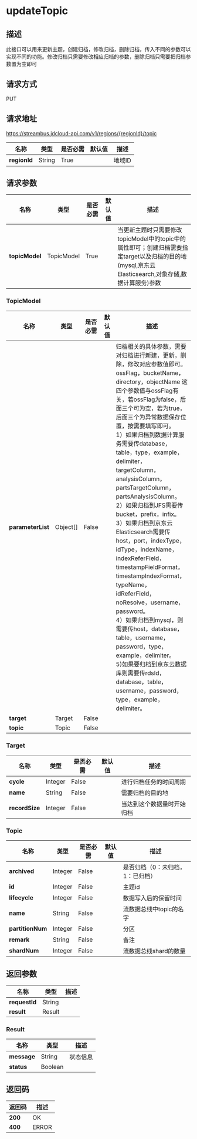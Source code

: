 # updateTopic


## 描述
此接口可以用来更新主题，创建归档，修改归档，删除归档，传入不同的参数可以实现不同的功能。修改归档只需要修改相应归档的参数，删除归档只需要把归档参数置为空即可

## 请求方式
PUT

## 请求地址
https://streambus.jdcloud-api.com/v1/regions/{regionId}/topic

|名称|类型|是否必需|默认值|描述|
|---|---|---|---|---|
|**regionId**|String|True||地域ID|

## 请求参数
|名称|类型|是否必需|默认值|描述|
|---|---|---|---|---|
|**topicModel**|TopicModel|True||当更新主题时只需要修改topicModel中的topic中的属性即可；创建归档需要指定target以及归档的目的地(mysql,京东云 Elasticsearch,对象存储,数据计算服务)参数|

### TopicModel
|名称|类型|是否必需|默认值|描述|
|---|---|---|---|---|
|**parameterList**|Object[]|False||归档相关的具体参数，需要对归档进行新建，更新，删除，修改对应参数值即可。<br>ossFlag，bucketName，directory，objectName 这四个参数值与ossFlag有关，若ossFlag为false，后面三个可为空，若为true，后面三个为异常数据保存位置，按需要填写即可。<br> 1）如果归档到数据计算服务需要传database，table，type，example，delimiter，targetColumn，analysisColumn，partsTargetColumn，partsAnalysisColumn。<br>2）如果归档到JFS需要传bucket，prefix，infix。<br>3）如果归档到京东云 Elasticsearch需要传host，port，indexType，idType，indexName，indexReferField，timestampFieldFormat，timestampIndexFormat，typeName，idReferField，noResolve，username，password。<br> 4）如果归档到mysql，则需要传host，database，table，username，password，type，example，delimiter。 <br>5)如果要归档到京东云数据库则需要传rdsId，database，table，username，password，type，example，delimiter。|
|**target**|Target|False|||
|**topic**|Topic|False|||
### Target
|名称|类型|是否必需|默认值|描述|
|---|---|---|---|---|
|**cycle**|Integer|False||进行归档任务的时间周期|
|**name**|String|False||需要归档的目的地|
|**recordSize**|Integer|False||当达到这个数据量时开始归档|
### Topic
|名称|类型|是否必需|默认值|描述|
|---|---|---|---|---|
|**archived**|Integer|False||是否归档（0：未归档，1：已归档）|
|**id**|Integer|False||主题id|
|**lifecycle**|Integer|False||数据写入后的保留时间|
|**name**|String|False||流数据总线中topic的名字|
|**partitionNum**|Integer|False||分区|
|**remark**|String|False||备注|
|**shardNum**|Integer|False||流数据总线shard的数量|

## 返回参数
|名称|类型|描述|
|---|---|---|
|**requestId**|String||
|**result**|Result||


### Result
|名称|类型|描述|
|---|---|---|
|**message**|String|状态信息|
|**status**|Boolean||

## 返回码
|返回码|描述|
|---|---|
|**200**|OK|
|**400**|ERROR|
